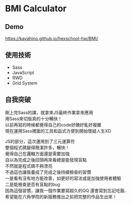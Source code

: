 # BMI Calculator

## Demo
https://kayahino.github.io/hexschool-hw/BMI/

## 使用技術
- Sass
- JavaScript
- RWD
- Grid System

## 自我突破
剛上完Sass的課，就拿來JS最終作業拿來應用     
用Sass來切版真的十分暢快！     
以前再寫的時候都覺得自己的code好醜好亂好複雜        
現在運用Sass裡面的工具和函式方便到開始懷疑人生XD     
        
JS的部分，這次運用到了三元運算符       
整個程式碼變得簡潔許多，暢快！     
覺得自己在邏輯方面還是需要加強     
自以為完成之後回頭再來看總是能發現盲點     
不然就是程式碼不夠漂亮     
不過這也讓我養成了完成之後持續檢查的習慣        
一是看有沒有地方能改善，如更好的寫法或是加強使用者體驗     
二是能檢查是否有盲點的bug      
因為這個習慣，讓我一個作業要寫超久的QQ 還會寫到忘記吃飯..         
希望能在六角學院的新服務推出之前把完整的作品生出來！      